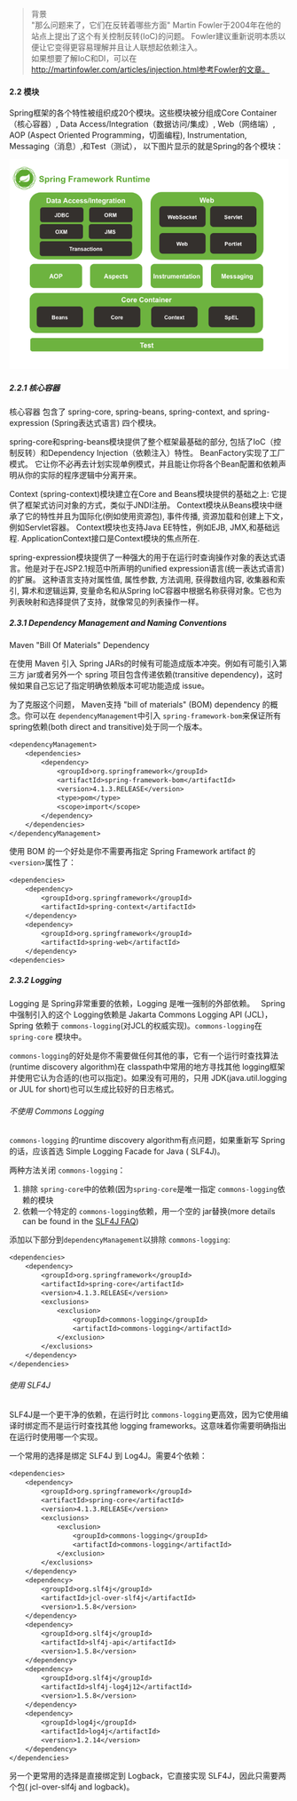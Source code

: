 > 背景  
"那么问题来了，它们在反转着哪些方面" Martin Fowler于2004年在他的站点上提出了这个有关控制反转(IoC)的问题。 Fowler建议重新说明本质以便让它变得更容易理解并且让人联想起依赖注入。  
如果想要了解IoC和DI，可以在 http://martinfowler.com/articles/injection.html参考Fowler的文章。

#### 2.2 模块
Spring框架的各个特性被组织成20个模块。这些模块被分组成Core Container（核心容器）, Data Access/Integration（数据访问/集成）, Web（网络端）, AOP (Aspect Oriented Programming，切面编程), Instrumentation, Messaging（消息）,和Test（测试）， 以下图片显示的就是Spring的各个模块：

![001-spring-overview.png](https://raw.githubusercontent.com/yuqisun/notes/master/spring/images/001-spring-overview.png)

##### 2.2.1 核心容器
核心容器 包含了 spring-core, spring-beans, spring-context, and spring-expression (Spring表达式语言) 四个模块。

spring-core和spring-beans模块提供了整个框架最基础的部分, 包括了IoC（控制反转）和Dependency Injection（依赖注入）特性。 BeanFactory实现了工厂模式。 它让你不必再去计划实现单例模式，并且能让你将各个Bean配置和依赖声明从你的实际的程序逻辑中分离开来。

Context (spring-context)模块建立在Core and Beans模块提供的基础之上: 它提供了框架式访问对象的方式，类似于JNDI注册。 Context模块从Beans模块中继承了它的特性并且为国际化(例如使用资源包), 事件传播, 资源加载和创建上下文，例如Servlet容器。 Context模块也支持Java EE特性，例如EJB, JMX,和基础远程. ApplicationContext接口是Context模块的焦点所在.

spring-expression模块提供了一种强大的用于在运行时查询操作对象的表达式语言。他是对于在JSP2.1规范中所声明的unified expression语言(统一表达式语言)的扩展。 这种语言支持对属性值, 属性参数, 方法调用, 获得数组内容, 收集器和索引, 算术和逻辑运算, 变量命名和从Spring IoC容器中根据名称获得对象。它也为列表映射和选择提供了支持，就像常见的列表操作一样。

##### 2.3.1 Dependency Management and Naming Conventions
Maven "Bill Of Materials" Dependency

在使用 Maven 引入 Spring JARs的时候有可能造成版本冲突。例如有可能引入第三方 jar或者另外一个 spring 项目包含传递依赖(transitive dependency)，这时候如果自己忘记了指定明确依赖版本可呢功能造成 issue。

为了克服这个问题， Maven支持 "bill of materials" (BOM) dependency 的概念。你可以在 `dependencyManagement`中引入 `spring-framework-bom`来保证所有 spring依赖(both direct and transitive)处于同一个版本。

```
<dependencyManagement>
    <dependencies>
        <dependency>
            <groupId>org.springframework</groupId>
            <artifactId>spring-framework-bom</artifactId>
            <version>4.1.3.RELEASE</version>
            <type>pom</type>
            <scope>import</scope>
        </dependency>
    </dependencies>
</dependencyManagement>
```
使用 BOM 的一个好处是你不需要再指定 Spring Framework artifact 的 `<version>`属性了：
```
<dependencies>
    <dependency>
        <groupId>org.springframework</groupId>
        <artifactId>spring-context</artifactId>
    </dependency>
    <dependency>
        <groupId>org.springframework</groupId>
        <artifactId>spring-web</artifactId>
    </dependency>
<dependencies>
```

##### 2.3.2 Logging
Logging 是 Spring非常重要的依赖，Logging 是唯一强制的外部依赖。  
Spring中强制引入的这个 Logging依赖是 Jakarta Commons Logging API (JCL)，Spring 依赖于 `commons-logging`(对JCL的权威实现)。`commons-logging`在 `spring-core` 模块中。

`commons-logging`的好处是你不需要做任何其他的事，它有一个运行时查找算法(runtime discovery algorithm)在 classpath中常用的地方寻找其他 logging框架并使用它认为合适的(也可以指定)。如果没有可用的，只用 JDK(java.util.logging or JUL for short)也可以生成比较好的日志格式。

###### 不使用 Commons Logging
`commons-logging` 的runtime discovery algorithm有点问题，如果重新写 Spring 的话，应该首选 Simple Logging Facade for Java ( SLF4J)。

两种方法关闭 `commons-logging`：
1. 排除 `spring-core`中的依赖(因为`spring-core`是唯一指定 `commons-logging`依赖的模块
2. 依赖一个特定的 `commons-logging`依赖，用一个空的 jar替换(more details can be found in the [SLF4J FAQ](http://slf4j.org/faq.html#excludingJCL))

添加以下部分到`dependencyManagement`以排除 `commons-logging`:
```
<dependencies>
    <dependency>
        <groupId>org.springframework</groupId>
        <artifactId>spring-core</artifactId>
        <version>4.1.3.RELEASE</version>
        <exclusions>
            <exclusion>
                <groupId>commons-logging</groupId>
                <artifactId>commons-logging</artifactId>
            </exclusion>
        </exclusions>
    </dependency>
</dependencies>
```

###### 使用 SLF4J
SLF4J是一个更干净的依赖，在运行时比 `commons-logging`更高效，因为它使用编译时绑定而不是运行时查找其他 logging frameworks。这意味着你需要明确指出在运行时使用哪一个实现。

一个常用的选择是绑定 SLF4J 到 Log4J。需要4个依赖：
```
<dependencies>
    <dependency>
        <groupId>org.springframework</groupId>
        <artifactId>spring-core</artifactId>
        <version>4.1.3.RELEASE</version>
        <exclusions>
            <exclusion>
                <groupId>commons-logging</groupId>
                <artifactId>commons-logging</artifactId>
            </exclusion>
        </exclusions>
    </dependency>
    <dependency>
        <groupId>org.slf4j</groupId>
        <artifactId>jcl-over-slf4j</artifactId>
        <version>1.5.8</version>
    </dependency>
    <dependency>
        <groupId>org.slf4j</groupId>
        <artifactId>slf4j-api</artifactId>
        <version>1.5.8</version>
    </dependency>
    <dependency>
        <groupId>org.slf4j</groupId>
        <artifactId>slf4j-log4j12</artifactId>
        <version>1.5.8</version>
    </dependency>
    <dependency>
        <groupId>log4j</groupId>
        <artifactId>log4j</artifactId>
        <version>1.2.14</version>
    </dependency>
</dependencies>
```

另一个更常用的选择是直接绑定到 Logback，它直接实现 SLF4J，因此只需要两个包( jcl-over-slf4j and logback)。



